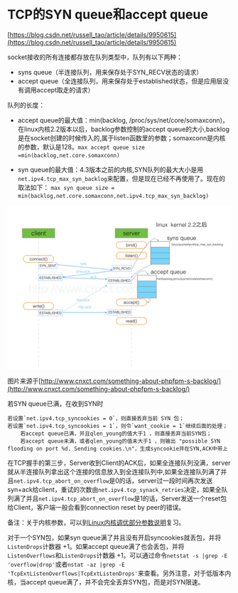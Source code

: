 # TCP的SYN queue和accept queue #

[https://blog.csdn.net/russell_tao/article/details/9950615](https://blog.csdn.net/russell_tao/article/details/9950615)

socket接收的所有连接都存放在队列类型中，队列有以下两种：

- syns queue（半连接队列，用来保存处于SYN_RECV状态的请求）
- accept queue（全连接队列，用来保存处于established状态，但是应用层没有调用accept取走的请求）

队列的长度：

- accept queue的最大值：min(backlog, /proc/sys/net/core/somaxconn)，在linux内核2.2版本以后，backlog参数控制的accept queue的大小,backlog是在socket创建的时候传入的,属于listen函数里的参数；somaxconn是内核的参数，默认是128。`max accept queue size =min(backlog,net.core.somaxconn)`

- syn queue的最大值：4.3版本之前的内核,SYN队列的最大大小是用`net.ipv4.tcp_max_syn_backlog`来配置，但是现在已经不再使用了。现在的取法如下： `max syn queue size = min(backlog,net.core.somaxconn,net.ipv4.tcp_max_syn_backlog)`

![sync-queue-and-accept-queue](img/tcp-queue.jpg)

图片来源于[http://www.cnxct.com/something-about-phpfpm-s-backlog/](http://www.cnxct.com/something-about-phpfpm-s-backlog/)

若SYN queue已满，在收到SYN时

	若设置`net.ipv4.tcp_syncookies = 0`，则直接丢弃当前 SYN 包；
	若设置`net.ipv4.tcp_syncookies = 1`，则令`want_cookie = 1`继续后面的处理；
		若accept queue已满，并且qlen_young的值大于1 ，则直接丢弃当前SYN包；
		若accept queue未满，或者qlen_young的值未大于1 ，则输出 "possible SYN flooding on port %d. Sending cookies.\n"，生成syncookie并在SYN,ACK中带上

在TCP握手的第三步，Server收到Client的ACK后，如果全连接队列没满，server就从半连接队列拿出这个连接的信息放入到全连接队列中,如果全连接队列满了并且`net.ipv4.tcp_abort_on_overflow`是0的话，server过一段时间再次发送syn+ack给client，重试的次数由`net.ipv4.tcp_synack_retries`决定，如果全队列满了并且`net.ipv4.tcp_abort_on_overflow`是1的话，Server发送一个reset包给Client，客户端一般会看到connection reset by peer的错误。

备注：关于内核参数，可以到[Linux内核调优部分参数说明](https://github.com/SecurityNeo/ReadingNotes/blob/master/Linux/%E6%80%A7%E8%83%BD/Linux%E5%86%85%E6%A0%B8%E8%B0%83%E4%BC%98%E9%83%A8%E5%88%86%E5%8F%82%E6%95%B0%E8%AF%B4%E6%98%8E.md)复习。

对于一个SYN包，如果syn queue满了并且没有开启syncookies就丢包，并将`ListenDrops`计数器 +1。如果accept queue满了也会丢包，并将`ListenOverflows`和`ListenDrops`计数器 +1。可以通过命令`netstat -s |grep -E 'overflow|drop'`或者`nstat -az |grep -E 'TcpExtListenOverflows|TcpExtListenDrops'`来查看。另外注意，对于低版本内核，当accept queue满了，并不会完全丢弃SYN包，而是对SYN限速。

